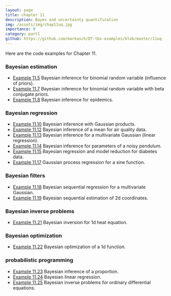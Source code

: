 ```yaml
---
layout: page
title: chapter 11
description: Bayes and uncertainty quantification
img: /assets/img/chap11uq.jpg
importance: 9
category: part1
github: https://github.com/markasch/DT-tbx-examples/blob/master/11uq
---
```


Here are the code examples for Chapter 11.

### Bayesian estimation
- [Example 11.5](https://github.com/markasch/DT-tbx-examples/blob/master/11uq/x11p5_bayes_grid_binom.R) Bayesian inference for binomial random variable (influence of priors).
- [Example 11.7](https://github.com/markasch/DT-tbx-examples/blob/master/11uq/x11p7_bayes_binomial_beta.ipynb) Bayesian inference for binomial random variable with beta conjugate priors.
- [Example 11.8](https://github.com/markasch/DT-tbx-examples/blob/master/11uq/x11p8_bayes_beta_binom_epidemic.R) Bayesian inference for epidemics.

### Bayesian regression
- [Example 11.10](https://github.com/markasch/DT-tbx-examples/blob/master/11uq/x11p10_bayes_gaussian_product.m) Bayesian inference with Gaussian products.
- [Example 11.12](https://github.com/markasch/DT-tbx-examples/blob/master/11uq/x11p12_bayes_air_qual.R) Bayesian inference of a mean for air quality data. 
- [Example 11.13](https://github.com/markasch/DT-tbx-examples/blob/master/11uq/x11p13_bayes_lin_reg.ipynb) Bayesian inference for a multivariate Gaussian (linear regression). 
- [Example 11.14](https://github.com/markasch/DT-tbx-examples/blob/master/11uq/x11p14_bayes_pendulum.m) Bayesian inference for parameters of a noisy pendulum. 
- [Example 11.15](https://github.com/markasch/DT-tbx-examples/blob/master/11uq/x11p15_bayes_reg_diabetes.R) Bayesian regression and model reduction for diabetes data. 
- [Example 11.17](https://github.com/markasch/DT-tbx-examples/blob/master/11uq/x11p17_gp_sine.py) Gaussian process regression for a sine function.

### Bayesian filters
- [Example 11.18](https://github.com/markasch/DT-tbx-examples/blob/master/11uq/x11p18_bayes_lin_reg_multi.ipynb) Bayesian sequential regression for a multivariate Gaussian.
- [Example 11.19](https://github.com/markasch/DT-tbx-examples/blob/master/11uq/x11p19_bayes_sequential.m) Bayesian sequential estimation of 2d coordinates.

### Bayesian inverse problems
- [Example 11.21](https://github.com/markasch/DT-tbx-examples/blob/master/11uq/x11p21_one_d_heat_ip.m) Bayesian inversion for 1d heat equation.

### Bayesian optimization
- [Example 11.22](https://github.com/markasch/DT-tbx-examples/blob/master/11uq/x11p22_bayes_opt_1d.ipynb) Bayesian optimization of a 1d function.

### probabilistic programming
- [Example 11.23](https://github.com/markasch/DT-tbx-examples/blob/master/11uq/x11p23_bayes_bern_beta_mc.ipynb) Bayesian inference of a proportion.
- [Example 11.24](https://github.com/markasch/DT-tbx-examples/blob/master/11uq/x11p24_bayes_lin_reg_pp.ipynb) Bayesian linear regression.
- [Example 11.25](https://github.com/markasch/DT-tbx-examples/blob/master/11uq/x11p25_bayes_ode_mcmc.ipynb) Bayesian inverse problems for ordinary differential equations.




